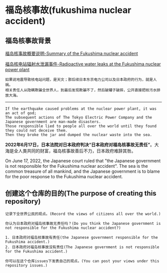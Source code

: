 # 福岛核事故(fukushima nuclear accident)

## 福岛核事故背景

[福岛核事故概要说明-Summary of the Fukushima nuclear accident](https://baike.baidu.com/item/%E7%A6%8F%E5%B2%9B%E6%A0%B8%E4%BA%8B%E6%95%85)

[福岛核电站辐射水泄漏事件-Radioactive water leaks at the Fukushima nuclear power plant](https://baike.baidu.com/item/%E7%A6%8F%E5%B2%9B%E6%A0%B8%E7%94%B5%E7%AB%99%E8%BE%90%E5%B0%84%E6%B0%B4%E6%B3%84%E6%BC%8F%E4%BA%8B%E4%BB%B6)

    如果说地震导致核电站问题，是天灾；那后续日本东京电力公司以及日本政府的行为，就是人祸。
    相关责任人从隐瞒欺骗全世界人，到最后发现欺骗不了，然后破罐子破摔，公开直接把核污水排放大海。
    
------
    
    If the earthquake caused problems at the nuclear power plant, it was an act of god; 
    The subsequent actions of The Tokyo Electric Power Company and the Japanese government are man-made disasters.
    Those responsible lied to people all over the world until they found they could not deceive them. 
    Then they broke the jar and dumped the nuclear waste into the sea.
    
    
**2022年6月17日，日本法院对日本政府判决“日本政府对福岛核事故无责任”**。大海是全人类共同的财富，福岛核事故善后不力，日本政府难辞其咎。

On June 17, 2022, the Japanese court ruled that "the Japanese government is not responsible for the Fukushima nuclear accident". 
The sea is the common treasure of all mankind, and the Japanese government is to blame for the poor response to the Fukushima nuclear accident.

## 创建这个仓库的目的(The purpose of creating this repository)

    记录下全世界公民的观点。(Record the views of citizens all over the world.)

    你认为日本政府对福岛核事故无责任吗？(Do you think the Japanese government is not responsible for the Fukushima nuclear accident?)
    
    1. 日本政府对福岛核事故有责任(the Japanese government responsible for the Fukushima accident.)
    2. 日本政府对福岛核事故没有责任(The Japanese government is not responsible for the Fukushima accident.)
    
    你可以在这个仓库issues下发表自己的观点。(You can post your views under this repository issues.)

    
  

